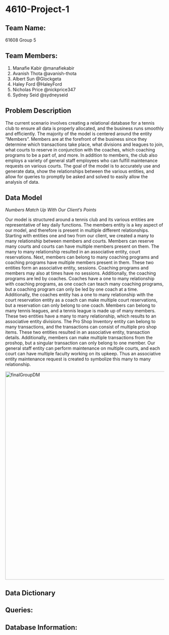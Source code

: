 # 4610-Project-1
## Team Name:
61608 Group 5
## Team Members:
1. Manafie Kabir @manafiekabir
2. Avanish Thota @avanish-thota
3. Albert Sun @Glockgeta
4. Haley Ford @HaleyFord
5. Nicholas Price @nickprice347
6. Sydney Seid @sydneyseid
## Problem Description
The current scenario involves creating a relational database for a tennis club to ensure all data is properly allocated, and the business runs smoothly and efficiently. The majority of the model is centered around the entity “Members”. Members are at the forefront of the business since they determine which transactions take place, what divisions and leagues to join, what courts to reserve in conjunction with the coaches, which coaching programs to be a part of, and more. In addition to members, the club also employs a variety of general staff employees who can fulfill maintenance requests on various courts. The goal of the model is to accurately use and generate data, show the relationships between the various entities, and allow for queries to promptly be asked and solved to easily allow the analysis of data.

## Data Model
*Numbers Match Up With Our Client’s Points*

Our model is structured around a tennis club and its various entities are representative of key daily functions. The members entity is a key aspect of our model, and therefore is present in multiple different relationships. 
Starting with entities one and two from our client, we created a many to many relationship between members and courts. Members can reserve many courts and courts can have multiple members present on them. The many to many relationship resulted in an associative entity, court reservations. 
Next, members can belong to many coaching programs and coaching programs have multiple members present in them. These two entities form an associative entity, sessions. Coaching programs and members may also at times have no sessions. Additionally, the coaching programs are led by coaches. Coaches have a one to many relationship with coaching programs, as one coach can teach many coaching programs, but a coaching program can only be led by one coach at a time. Additionally, the coaches entity has a one to many relationship with the court reservation entity as a coach can make multiple court reservations, but a reservation can only belong to one coach.
Members can belong to many tennis leagues, and a tennis league is made up of many members. These two entities have a many to many relationship, which results to an associative entity divisions. The Pro Shop Inventory entity can belong to many transactions, and the transactions can consist of multiple pro shop items. These two entities resulted in an associative entity, transaction details. Additionally, members can make multiple transactions from the proshop, but a singular transaction can only belong to one member. Our general staff entity can perform maintenance on multiple courts, and each court can have multiple faculty working on its upkeep. Thus an associative entity maintenance request is created to symbolize this many to many relationship.

<img width="660" alt="finalGroupDM" src="https://github.com/manafiekabir/4610-Project-1/assets/163012589/11b1af97-7dd3-49f3-8edf-e3f2ada6a5ba">

## Data Dictionary

## Queries:
## Database Information:
